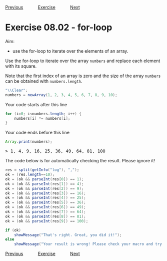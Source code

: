 [Previous](./ans08-01.md) &nbsp;&nbsp;&nbsp;&nbsp;&nbsp;&nbsp;&nbsp;&nbsp;&nbsp;&nbsp;     [Exercise](../ex/ex08-02.md) &nbsp;&nbsp;&nbsp;&nbsp;&nbsp;&nbsp;&nbsp;&nbsp;&nbsp;&nbsp; [Next](./ans08-03.md)

# Exercise 08.02 - for-loop
 
Aim: 
- use the for-loop to iterate over the elements of an array.

Use the for-loop to iterate over the array ``numbers`` and replace 
each element with its square. 

Note that the first index of an array is zero and the size of
the array ``numbers`` can be obtained with ``numbers.length``. 

```java
"\\Clear";
numbers = newArray(1, 2, 3, 4, 5, 6, 7, 8, 9, 10);
```
Your code starts after this line 
```java
for (i=0; i<numbers.length; i++) {
	numbers[i] *= numbers[i];
}
```
Your code ends before this line 
```java
Array.print(numbers);

```
<pre>
> 1, 4, 9, 16, 25, 36, 49, 64, 81, 100
</pre>
The code below is for automatically checking the result. Please ignore it! 
```java
res = split(getInfo("log"), ",");
ok = (res.length==10);
ok = (ok && parseInt(res[0]) == 1);
ok = (ok && parseInt(res[1]) == 4);
ok = (ok && parseInt(res[2]) == 9);
ok = (ok && parseInt(res[3]) == 16);
ok = (ok && parseInt(res[4]) == 25);
ok = (ok && parseInt(res[5]) == 36);
ok = (ok && parseInt(res[6]) == 49);
ok = (ok && parseInt(res[7]) == 64);
ok = (ok && parseInt(res[8]) == 81);
ok = (ok && parseInt(res[9]) == 100);

if (ok)
	showMessage("That's right. Great, you did it!");
else 
	showMessage("Your result is wrong! Please check your macro and try again!");
```

[Previous](./ans08-01.md) &nbsp;&nbsp;&nbsp;&nbsp;&nbsp;&nbsp;&nbsp;&nbsp;&nbsp;&nbsp;     [Exercise](../ex/ex08-02.md) &nbsp;&nbsp;&nbsp;&nbsp;&nbsp;&nbsp;&nbsp;&nbsp;&nbsp;&nbsp; [Next](./ans08-03.md)
